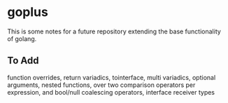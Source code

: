 # goplus
This is some notes for a future repository extending the base functionality of golang.

<h2>To Add</h2>
function overrides, return variadics, tointerface, multi variadics, optional arguments, nested functions, over two comparison operators per expression, and bool/null coalescing operators, interface receiver types
